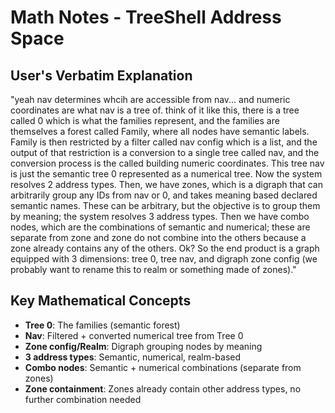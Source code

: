 # Math Notes - TreeShell Address Space

## User's Verbatim Explanation

"yeah nav determines whcih are accessible from nav... and numeric coordinates are what nav is a tree of. think of it like this, there is a tree called 0 which is what the families represent, and the families are themselves a forest called Family, where all nodes have semantic labels. Family is then restricted by a filter called nav config which is a list, and the output of that restriction is a conversion to a single tree called nav, and the conversion process is the called building numeric coordinates. This tree nav is just the semantic tree 0 represented as a numerical tree. Now the system resolves 2 address types. Then, we have zones, which is a digraph that can arbitrarily group any IDs from nav or 0, and takes meaning based declared semantic names. These can be arbitrary, but the objective is to group them by meaning; the system resolves 3 address types. Then we have combo nodes, which are the combinations of semantic and numerical; these are separate from zone and zone do not combine into the others because a zone already contains any of the others. Ok? So the end product is a graph equipped with 3 dimensions: tree 0, tree nav, and digraph zone config (we probably want to rename this to realm or something made of zones)."

## Key Mathematical Concepts

- **Tree 0**: The families (semantic forest)
- **Nav**: Filtered + converted numerical tree from Tree 0  
- **Zone config/Realm**: Digraph grouping nodes by meaning
- **3 address types**: Semantic, numerical, realm-based
- **Combo nodes**: Semantic + numerical combinations (separate from zones)
- **Zone containment**: Zones already contain other address types, no further combination needed